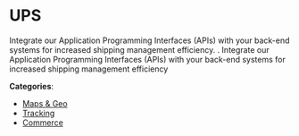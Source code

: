 # UPS


Integrate our Application Programming Interfaces (APIs) with your back-end systems for increased shipping management efficiency. . Integrate our Application Programming Interfaces (APIs) with your back-end systems for increased shipping management efficiency



**Categories**:
- [Maps & Geo](https://github.com/apis-list/apis-list#maps-and-geo)
- [Tracking](https://github.com/apis-list/apis-list#tracking)
- [Commerce](https://github.com/apis-list/apis-list#commerce)






